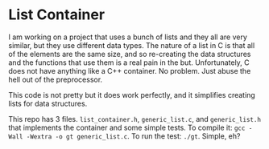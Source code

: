 # List Container

I am working on a project that uses a bunch of lists and they all are very similar, but they use different data types. The nature of a list in C is that all of the elements are the same size, and so re-creating the data structures and the functions that use them is a real pain in the but. Unfortunately, C does not have anything like a C++ container. No problem. Just abuse the hell out of the preprocessor. 

This code is not pretty but it does work perfectly, and it simplifies creating lists for data structures. 

This repo has 3 files. ```list_container.h```, ```generic_list.c```, and ```generic_list.h``` that implements the container and some simple tests. To compile it: ```gcc -Wall -Wextra -o gt generic_list.c```. To run the test: ```./gt```. Simple, eh?
